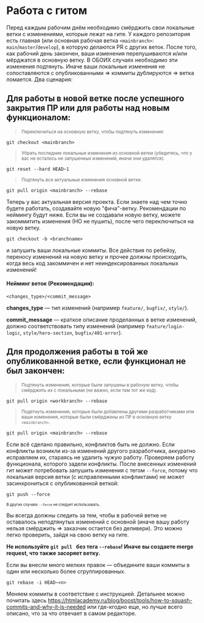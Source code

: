 # Работа с гитом

Перед каждым рабочим днём необходимо смёрджить свои локальные ветки с изменениями, которые лежат на гите. У каждого репозитория есть главная (или основная рабочая ветка `<mainbranch>`: `main`/`master`/`develop`), в которую делаются PR с других веток. После того, как рабочий день закончен, ваши изменения перепушиваются и/или мёрджатся в основную ветку. В ОБОИХ случаях необходимо эти изменения подтянуть. Иначе ваши локальные изменения не сопоставляются с опубликованными => коммиты дублируются => ветка ломается. Два сценария:

## Для работы в новой ветке после успешного закрытия ПР или для работы над новым функционалом:

> <sup>Переключиться на основную ветку, чтобы подтянуть изменения:</sup>
```
git checkout <mainbranch>
```
> <sup>Убрать последние локальные изменения из основной ветки (убедитесь, что у вас не осталось не запушенных изменений, иначе они удалятся).</sup>
```
git reset --hard HEAD~1
```
> <sup>Подтянуть все актуальные изменения основной ветки.</sup>
```
git pull origin <mainbranch> --rebase
```
Теперь у вас актуальная версия проекта. Если знаете над чем точно будете работать, создавайте новую "фича"-ветку. Рекомендации по неймингу будут ниже. Если вы не создавали новую ветку, можете закоммитить изменения (НО не пушить), после чего переключиться на новую ветку.
```
git checkout -b <branchname>
```
и запушить ваши локальные коммиты. Все действия по ребейзу, переносу изменений на новую ветку и прочее должны происходить, когда весь код закоммичен и нет неиндексированных локальных изменений!
#### Нейминг веток (Рекомендации):
`<changes_type>/<commit_message>`

**changes_type** — тип изменений (например `feature/`, `bugfix/`, `style/`).

**commit_message** — краткое описание проделанных в ветке изменений, должно соответствовать типу изменений (например `feature/login-logic`, `style/hero-section`, `bugfix/401-error`).  


## Для продолжения работы в той же опубликованной ветке, если функционал не был закончен:

> <sup>Подтянуть изменения, которые были запушены в рабочую ветку, чтобы смёрджить их с локальными (не важно, если там тот же код).</sup> 
```
git pull origin <workbranch> --rebase
```
> <sup>Подятнуть изменения, которые были добавлены другими разработчиками или ваши изменения, которые были смёрджены из ПР в основную ветку `<mainbranch>`.</sup>
```
git pull origin <mainbranch> --rebase
```
Если всё сделано правильно, конфликтов быть не должно. Если конфликты возникли из-за изменений другого разработчика, аккуратно исправляем их, стараясь не удалить чужую работу. Проверяем работу функционала, которого задели конфликты. После внесенных изменений гит может потребовать запушить изменения с тегом `--force`, потому что локальная версия ветки (с исправленными конфликтами) не может засинхрониться с опубликованной веткой:
```
git push --force
```
<sup><sup>В других случаях `--force` не следует использовать.</sup></sup>

Вы всегда должны следить за тем, чтобы в рабочей ветке не оставалось неподтянутых изменений с основной (иначе вашу работу нельзя смёрджить => заказчик остается без деливери). Это можно легко проверить, зайдя на свою ветку на гите. 

**Не используйте `git pull ` без тега `--rebase`! Иначе вы создаете merge request, что также засоряет ветку.**


Если вы внесли много мелких правок — объедините ваши коммиты в один или несколько более сгруппированных. 
```
git rebase -i HEAD~<n>
```
Меняем коммиты в соответствие с инструкцией. Детальнее можно почитать здесь https://htmlacademy.ru/blog/boost/tools/how-to-squash-commits-and-why-it-is-needed или где-кгодно еще, но лучше всего описано, что за что отвечает в самом редакторе.  

